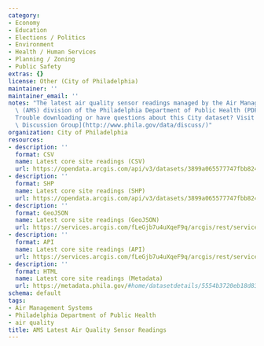 ```yaml
---
category:
- Economy
- Education
- Elections / Politics
- Environment
- Health / Human Services
- Planning / Zoning
- Public Safety
extras: {}
license: Other (City of Philadelphia)
maintainer: ''
maintainer_email: ''
notes: "The latest air quality sensor readings managed by the Air Management Systems\
  \ (AMS) division of the Philadelphia Department of Public Health (PDPH)\r\n\r\n\
  Trouble downloading or have questions about this City dataset? Visit the [OpenDataPhilly\
  \ Discussion Group](http://www.phila.gov/data/discuss/)"
organization: City of Philadelphia
resources:
- description: ''
  format: CSV
  name: Latest core site readings (CSV)
  url: https://opendata.arcgis.com/api/v3/datasets/3899a065577747fbb824f0a21afc2e7c_0/downloads/data?format=csv&spatialRefId=4326
- description: ''
  format: SHP
  name: Latest core site readings (SHP)
  url: https://opendata.arcgis.com/api/v3/datasets/3899a065577747fbb824f0a21afc2e7c_0/downloads/data?format=shp&spatialRefId=4326
- description: ''
  format: GeoJSON
  name: Latest core site readings (GeoJSON)
  url: https://services.arcgis.com/fLeGjb7u4uXqeF9q/arcgis/rest/services/LATEST_CORE_SITE_READINGS/FeatureServer/0/query?outFields=*&where=1%3D1&f=geojson
- description: ''
  format: API
  name: Latest core site readings (API)
  url: https://services.arcgis.com/fLeGjb7u4uXqeF9q/arcgis/rest/services/LATEST_CORE_SITE_READINGS/FeatureServer/0/query?outFields=*&where=1%3D1
- description: ''
  format: HTML
  name: Latest core site readings (Metadata)
  url: https://metadata.phila.gov/#home/datasetdetails/5554b3720eb18d837ab45ae2/representationdetails/626ae9dc25c384001f0247cd/
schema: default
tags:
- Air Management Systems
- Philadelphia Department of Public Health
- air quality
title: AMS Latest Air Quality Sensor Readings
---
```

